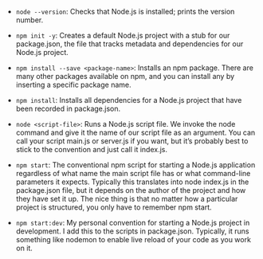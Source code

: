 
- `node --version`: Checks that Node.js is installed; prints the version number.
- `npm init -y`: Creates a default Node.js project with a stub for our package.json, the file that tracks metadata and dependencies for our Node.js project.
- `npm install --save <package-name>`: Installs an npm package. There are many other packages available on npm, and you can install any by inserting a specific package name.
- `npm install`: Installs all dependencies for a Node.js project that have been recorded in package.json.
- `node <script-file>`: Runs a Node.js script file. We invoke the node command and give it the name of our script file as an argument. You can call your script main.js or server.js if you want, but it’s probably best to stick to the convention and just call it index.js.

- `npm start`: The conventional npm script for starting a Node.js application
regardless of what name the main script file has or what command-line parameters it expects.  Typically this translates into node index.js in the package.json file, but it depends on the author of the project and how they have set it up. The nice thing is that no matter how a particular
project is structured, you only have to remember npm start.


- `npm start:dev`: My personal convention for starting a Node.js project in
development. I add this to the scripts in package.json. Typically, it runs something like nodemon to enable live reload of your code as you work on it.